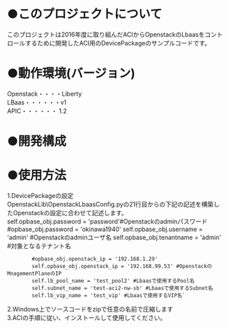 # ●このプロジェクトについて  
このプロジェクトは2016年度に取り組んだACIからOpenstackのLbaasをコントロールするために開発したACI用のDevicePackageのサンプルコードです。  
  
# ●動作環境(バージョン)  
Openstack・・・・Liberty  
LBaas・・・・・・v1  
APIC・・・・・・ 1.2  
  
# ●開発構成  
  
# ●使用方法  
1.DevicePackageの設定  
OpenstackLib\OpenstackLbaasConfig.pyの21行目からの下記の記述を構築したOpenstackの設定に合わせて記述します。  
            self.opbase_obj.password = 'password'#Openstackのadminパスワード
            #opbase_obj.password = 'okinawa1940'
            self.opbase_obj.username = 'admin' #Openstackのadminユーザ名
            self.opbase_obj.tenantname = 'admin' #対象となるテナント名
    
            #opbase_obj.openstack_ip = '192.168.1.29'
            self.opbase_obj.openstack_ip = '192.168.99.53' #OpenstackのMnagementPlaneのIP
            self.lb_pool_name = 'test_pool2' #Lbaasで使用するPool名
            self.subnet_name = 'test-aci2-nw-sb' #Lbaasで使用するSubnet名
            self.lb_vip_name = 'test_vip' #Lbaasで使用するVIP名`
2.Windows上でソースコードをzipで任意の名前で圧縮します  
3.ACIの手順に従い、インストールして使用してください。  
